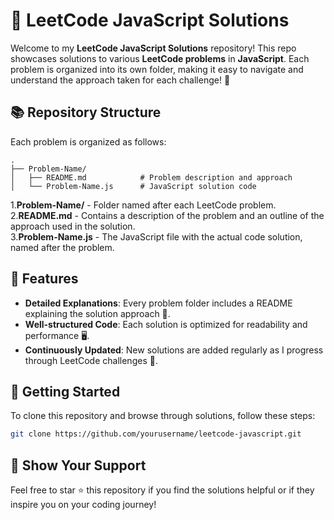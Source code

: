 # 🚀 LeetCode JavaScript Solutions

Welcome to my **LeetCode JavaScript Solutions** repository! This repo showcases solutions to various **LeetCode problems** in **JavaScript**. Each problem is organized into its own folder, making it easy to navigate and understand the approach taken for each challenge! 🌟

## 📚 Repository Structure

Each problem is organized as follows:

```plaintext
.
├── Problem-Name/
│   ├── README.md            # Problem description and approach
│   └── Problem-Name.js      # JavaScript solution code
```
1.**Problem-Name/** - Folder named after each LeetCode problem.  
2.**README.md** - Contains a description of the problem and an outline of the approach used in the solution.  
3.**Problem-Name.js** - The JavaScript file with the actual code solution, named after the problem.


## 🚩 Features

- **Detailed Explanations**: Every problem folder includes a README explaining the solution approach 📝.
- **Well-structured Code**: Each solution is optimized for readability and performance 🖥️.
- **Continuously Updated**: New solutions are added regularly as I progress through LeetCode challenges 💪.

## 📖 Getting Started

To clone this repository and browse through solutions, follow these steps:

```bash
git clone https://github.com/yourusername/leetcode-javascript.git
```

## 🌟 Show Your Support
Feel free to star ⭐ this repository if you find the solutions helpful or if they inspire you on your coding journey!
